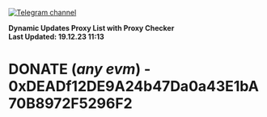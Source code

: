 [![Telegram channel](https://img.shields.io/endpoint?url=https://runkit.io/damiankrawczyk/telegram-badge/branches/master?url=https://t.me/n4z4v0d)](https://t.me/n4z4v0d) 

**Dynamic Updates Proxy List with Proxy Checker**  
**Last Updated: 19.12.23 11:13**

# DONATE (_any evm_) - 0xDEADf12DE9A24b47Da0a43E1bA70B8972F5296F2
